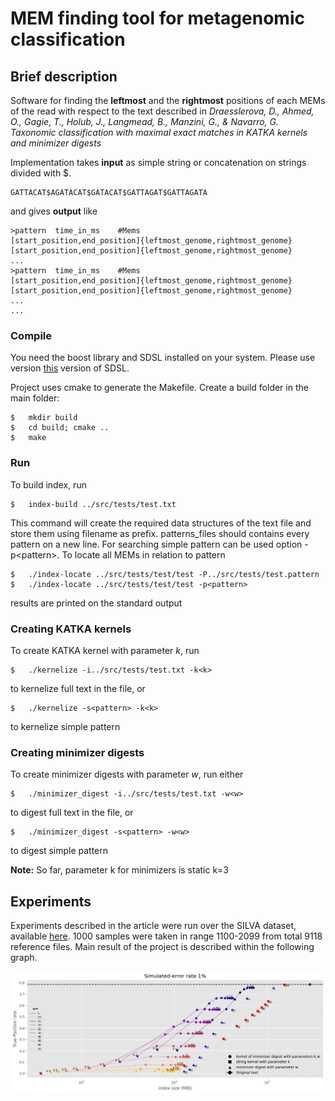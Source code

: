 # MEM finding tool for metagenomic classification

##  Brief description
Software for finding the **leftmost** and the **rightmost** positions of each MEMs of the read
with respect to the text described in *Draesslerova, D., Ahmed, O., Gagie, T., Holub, J., Langmead, B., Manzini, G., & Navarro, G. Taxonomic classification with maximal exact matches in KATKA kernels and minimizer digests*


Implementation takes **input** as simple string or concatenation on strings divided with $.
```
GATTACAT$AGATACAT$GATACAT$GATTAGAT$GATTAGATA
```

and gives **output** like
```
>pattern  time_in_ms    #Mems
[start_position,end_position]{leftmost_genome,rightmost_genome}       [start_position,end_position]{leftmost_genome,rightmost_genome}       ...
>pattern  time_in_ms    #Mems
[start_position,end_position]{leftmost_genome,rightmost_genome}       [start_position,end_position]{leftmost_genome,rightmost_genome}       ...
...
```

### Compile
You need the boost library and SDSL installed on your system. Please use version [this](https://github.com/vgteam/sdsl-lite) version of SDSL. 

Project uses cmake to generate the Makefile. Create a build folder in the main folder:
```
$   mkdir build
$   cd build; cmake ..
$   make
```
###  Run
To build index, run

```
$   index-build ../src/tests/test.txt
```

This command will create the required data structures of the text file and store them using filename as prefix.
patterns_files should contains every pattern on a new line. For searching simple pattern can be used option -p\<pattern\>.
To locate all MEMs in relation to pattern
```
$   ./index-locate ../src/tests/test/test -P../src/tests/test.pattern
$   ./index-locate ../src/tests/test/test -p<pattern>
```
results are printed on the standard output

###  Creating KATKA kernels
To create KATKA kernel with parameter *k*, run
```
$   ./kernelize -i../src/tests/test.txt -k<k>
``` 
to kernelize full text in the file, or 

```
$   ./kernelize -s<pattern> -k<k>
``` 
to kernelize simple pattern

###  Creating minimizer digests
To create minimizer digests with parameter *w*, run either
```
$   ./minimizer_digest -i../src/tests/test.txt -w<w>
``` 
to digest full text in the file, or 

```
$   ./minimizer_digest -s<pattern> -w<w>
``` 
to digest simple pattern

**Note:** So far, parameter k for minimizers is static k=3

##  Experiments
Experiments described in the article were run over the SILVA dataset, available [here](https://www.arb-silva.de/download/arb-files/). 1000 samples were taken in range 1100-2099 from total 9118 reference files. Main result of the project is described within the following graph.

![graph](1000genomes_simulated_error_rate_1p_w_lines.png?raw=true "Title")
